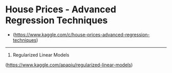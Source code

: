 # House Prices - Advanced Regression Techniques
+ (https://www.kaggle.com/c/house-prices-advanced-regression-techniques)

---------------------------------------------------------------------------

1. Regularized Linear Models

(https://www.kaggle.com/apapiu/regularized-linear-models)
